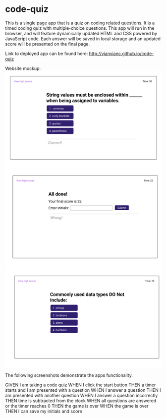 # code-quiz

This is a single page app that is a quiz on coding related questions.
It is a timed coding quiz with multiple-choice questions. This app will run in the browser, and will feature dynamically updated HTML and CSS powered by JavaScript code.
Each answer will be saved in local storage and an updated score will be presented on the final page.

Link to deployed app can be found here:
http://vianvianc.github.io/code-quiz

Website mockup:
![mockup](assets/images/code-quiz-1.png)
![mockup](assets/images/code-quiz-2.png)
![mockup](assets/images/code-quiz-3.png)

The following screenshots demonstrate the apps functionality.

GIVEN I am taking a code quiz
WHEN I click the start button
THEN a timer starts and I am presented with a question
WHEN I answer a question
THEN I am presented with another question
WHEN I answer a question incorrectly
THEN time is subtracted from the clock
WHEN all questions are answered or the timer reaches 0
THEN the game is over
WHEN the game is over
THEN I can save my initials and score
